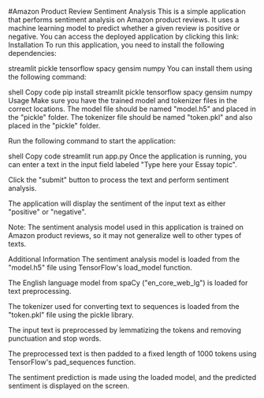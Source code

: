#Amazon Product Review Sentiment Analysis
This is a simple application that performs sentiment analysis on Amazon product reviews. It uses a machine learning model to predict whether a given review is positive or negative.
You can access the deployed application by clicking this link: 
Installation
To run this application, you need to install the following dependencies:

streamlit
pickle
tensorflow
spacy
gensim
numpy
You can install them using the following command:

shell
Copy code
pip install streamlit pickle tensorflow spacy gensim numpy
Usage
Make sure you have the trained model and tokenizer files in the correct locations. The model file should be named "model.h5" and placed in the "pickle" folder. The tokenizer file should be named "token.pkl" and also placed in the "pickle" folder.

Run the following command to start the application:

shell
Copy code
streamlit run app.py
Once the application is running, you can enter a text in the input field labeled "Type here your Essay topic".

Click the "submit" button to process the text and perform sentiment analysis.

The application will display the sentiment of the input text as either "positive" or "negative".

Note: The sentiment analysis model used in this application is trained on Amazon product reviews, so it may not generalize well to other types of texts.

Additional Information
The sentiment analysis model is loaded from the "model.h5" file using TensorFlow's load_model function.

The English language model from spaCy ("en_core_web_lg") is loaded for text preprocessing.

The tokenizer used for converting text to sequences is loaded from the "token.pkl" file using the pickle library.

The input text is preprocessed by lemmatizing the tokens and removing punctuation and stop words.

The preprocessed text is then padded to a fixed length of 1000 tokens using TensorFlow's pad_sequences function.

The sentiment prediction is made using the loaded model, and the predicted sentiment is displayed on the screen.
